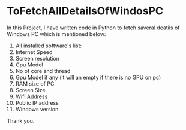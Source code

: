 # ToFetchAllDetailsOfWindosPC


In this Project, I have written code in Python to fetch saveral deatils of Windows PC which is mentioned below:

1. All installed software's list:
2. Internet Speed
3. Screen resolution
4. Cpu Model 
5. No of core and thread
6. Gpu Model if any (it will an empty if there is no GPU on pc)
7. RAM size of PC
8. Screen Size
9. Wifi Address
10. Public IP address
11. Windows version.


Thank you.
